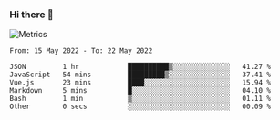 ### Hi there 👋

![Metrics](https://github.com/radoapx/radoapx/blob/main/github-metrics.svg)

<!--START_SECTION:waka-->

```text
From: 15 May 2022 - To: 22 May 2022

JSON         1 hr            ██████████▒░░░░░░░░░░░░░░   41.27 %
JavaScript   54 mins         █████████▒░░░░░░░░░░░░░░░   37.41 %
Vue.js       23 mins         ████░░░░░░░░░░░░░░░░░░░░░   15.94 %
Markdown     5 mins          █░░░░░░░░░░░░░░░░░░░░░░░░   04.10 %
Bash         1 min           ▒░░░░░░░░░░░░░░░░░░░░░░░░   01.11 %
Other        0 secs          ░░░░░░░░░░░░░░░░░░░░░░░░░   00.09 %
```

<!--END_SECTION:waka-->

<!--
**radoapx/radoapx** is a ✨ _special_ ✨ repository because its `README.md` (this file) appears on your GitHub profile.

Here are some ideas to get you started:

- 🔭 I’m currently working on ...
- 🌱 I’m currently learning ...
- 👯 I’m looking to collaborate on ...
- 🤔 I’m looking for help with ...
- 💬 Ask me about ...
- 📫 How to reach me: ...
- 😄 Pronouns: ...
- ⚡ Fun fact: ...
-->
